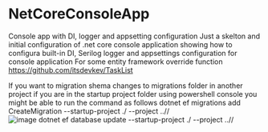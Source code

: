# NetCoreConsoleApp
Console app with DI, logger and appsetting configuration 
Just a skelton and initial configuration of .net core console application showing how to configura built-in DI, Serilog logger and appsettings configuration for console application
For some entity framework override function https://github.com/itsdevkev/TaskList

If you want to migration shema changes to migrations folder in another project
if you are in the startup project folder using powershell console
you might be able to run the command as follows 
dotnet ef migrations add CreateMigration --startup-project ./ --project ../<your project name with migrations folder>/  
![image](https://user-images.githubusercontent.com/4524047/112213086-a6a3ab00-8c6d-11eb-8054-009613be4315.png)
dotnet ef database update --startup-project ./ --project ../<your project name with migrations folder>/  
  


